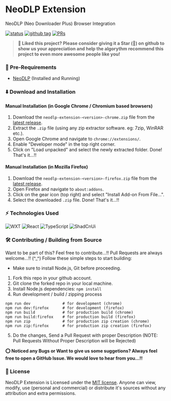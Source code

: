 # NeoDLP Extension

NeoDLP (Neo Downloader Plus) Browser Integration

[![status](https://img.shields.io/badge/status-active-brightgreen.svg?style=flat)](https://github.com/neosubhamoy/neodlp-extension)
[![github tag](https://img.shields.io/github/v/tag/neosubhamoy/neodlp-extension?color=yellow)](https://github.com/neosubhamoy/neodlp-extension)
[![PRs](https://img.shields.io/badge/PRs-welcome-blue.svg?style=flat)](https://github.com/neosubhamoy/neodlp-extension)

> **🥰 Liked this project? Please consider giving it a Star (🌟) on github to show us your appreciation and help the algorythm recommend this project to even more awesome people like you!**

### 📎 Pre-Requirements

- [NeoDLP](https://github.com/neosubhamoy/neodlp) (Installed and Running)

### ⬇️ Download and Installation

#### Manual Installation (in Google Chrome / Chromium based browsers)

1. Download the `neodlp-extension-<version>-chrome.zip` file from the [latest release](https://github.com/neosubhamoy/neodlp-extension/releases).
2. Extract the `.zip` file (using any zip extractor software. eg: 7zip, WinRAR etc.).
3. Open Google Chrome and navigate to `chrome://extensions/`.
4. Enable "Developer mode" in the top right corner.
5. Click on "Load unpacked" and select the newly extracted folder. Done! That's it...!!

#### Manual Installation (in Mozilla Firefox)

1. Download the `neodlp-extension-<version>-firefox.zip` file from the [latest release](https://github.com/neosubhamoy/neodlp-extension/releases).
2. Open Firefox and navigate to `about:addons`.
3. Click on the gear icon (top right) and select "Install Add-on From File...".
4. Select the downloaded `.zip` file. Done! That's it...!!

### ⚡ Technologies Used

![WXT](https://img.shields.io/badge/WXT-67D55E.svg?style=for-the-badge&logo=WXT&logoColor=white)
![React](https://img.shields.io/badge/React-61DAFB.svg?style=for-the-badge&logo=React&logoColor=black)
![TypeScript](https://img.shields.io/badge/TypeScript-3178C6.svg?style=for-the-badge&logo=TypeScript&logoColor=white)
![ShadCnUi](https://img.shields.io/badge/shadcn/ui-000000.svg?style=for-the-badge&logo=shadcn/ui&logoColor=white)

### 🛠️ Contributing / Building from Source

Want to be part of this? Feel free to contribute...!! Pull Requests are always welcome...!! (^_^) Follow these simple steps to start building:

* Make sure to install Node.js, Git before proceeding.
1. Fork this repo in your github account.
2. Git clone the forked repo in your local machine.
3. Install Node.js dependencies: `npm install`
4. Run development / build / zipping process
```code
npm run dev              # for development (chrome)
npm run dev:firefox      # for development (firefox)
npm run build            # for production build (chrome)
npm run build:firefox    # for production build (firefox)
npm run zip              # for production zip creation (chrome)
npm run zip:firefox      # for production zip creation (firefox)
```
5. Do the changes, Send a Pull Request with proper Description (NOTE: Pull Requests Without Proper Description will be Rejected)

**⭕ Noticed any Bugs or Want to give us some suggetions? Always feel free to open a GitHub Issue. We would love to hear from you...!!**

### 📝 License

NeoDLP Extension is Licensed under the [MIT license](https://github.com/neosubhamoy/neodlp-extension/blob/main/LICENSE). Anyone can view, modify, use (personal and commercial) or distribute it's sources without any attribution and extra permissions.